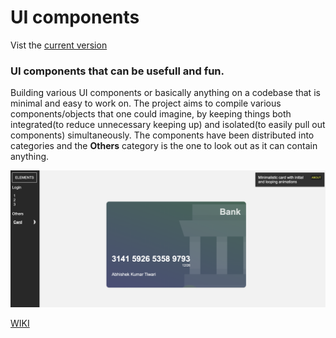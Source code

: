 # UI components

Vist the [current version](https://aktcode.github.io/ui/public/)

### UI components that can be usefull and fun.

Building various UI components or basically anything on a codebase that is minimal and easy to work on. The project aims to compile various components/objects that one could imagine, by keeping things both integrated(to reduce unnecessary keeping up) and isolated(to easily pull out components) simultaneously. The components have been distributed into categories and the <b>Others</b> category is the one to look out as it can contain anything.

![img](https://raw.githubusercontent.com/aktcode/ui/master/public/assets/images/for_readme.png)

[WIKI](https://github.com/aktcode/ui/wiki)

